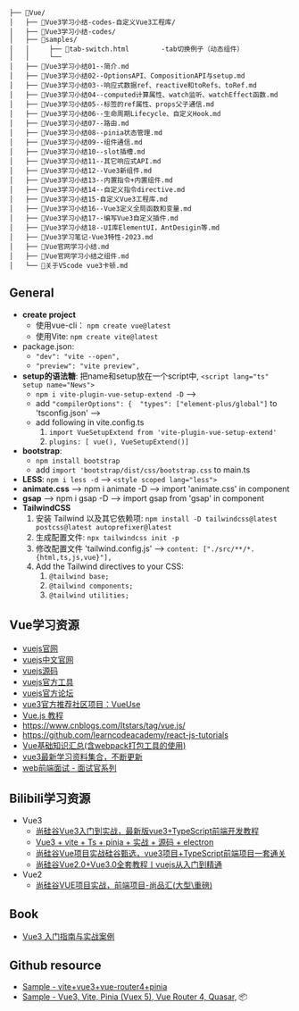 ```
├── 📂Vue/
│   ├── 📂Vue3学习小结-codes-自定义Vue3工程库/
│   ├── 📂Vue3学习小结-codes/
│   ├── 📂samples/
│   │     ├── 📄tab-switch.html        -tab切换例子（动态组件） 
│   │     └──
│   ├── 📄Vue3学习小结01--简介.md
│   ├── 📄Vue3学习小结02--OptionsAPI、CompositionAPI与setup.md
│   ├── 📄Vue3学习小结03--响应式数据ref、reactive和toRefs、toRef.md
│   ├── 📄Vue3学习小结04--computed计算属性、watch监听、watchEffect函数.md
│   ├── 📄Vue3学习小结05--标签的ref属性、props父子通信.md
│   ├── 📄Vue3学习小结06--生命周期Lifecycle、自定义Hook.md
│   ├── 📄Vue3学习小结07--路由.md
│   ├── 📄Vue3学习小结08--pinia状态管理.md
│   ├── 📄Vue3学习小结09--组件通信.md
│   ├── 📄Vue3学习小结10--slot插槽.md
│   ├── 📄Vue3学习小结11--其它响应式API.md
│   ├── 📄Vue3学习小结12--Vue3新组件.md
│   ├── 📄Vue3学习小结13--内置指令+内置组件.md
│   ├── 📄Vue3学习小结14--自定义指令directive.md
│   ├── 📄Vue3学习小结15-自定义Vue3工程库.md
│   ├── 📄Vue3学习小结16--Vue3定义全局函数和变量.md
│   ├── 📄Vue3学习小结17--编写Vue3自定义插件.md
│   ├── 📄Vue3学习小结18--UI库ElementUI，AntDesigin等.md
│   ├── 📄Vue3学习笔记-Vue3特性-2023.md
│   ├── 📄Vue官网学习小结.md
│   ├── 📄Vue官网学习小结之组件.md
│   └── 📄关于VScode vue3卡顿.md
```

## General

- **create project**
  - 使用vue-cli： `npm create vue@latest`
  - 使用Vite: `npm create vite@latest`
- package.json:
  - `"dev": "vite --open",`
  - `"preview": "vite preview",`
- **setup的语法糖**:  把name和setup放在一个script中, `<script lang="ts" setup name="News">`
  - `npm i vite-plugin-vue-setup-extend -D`  -->
  - add `"compilerOptions": {  "types": ["element-plus/global"]` to 'tsconfig.json' -->
  - add following in vite.config.ts
    1. `import VueSetupExtend from 'vite-plugin-vue-setup-extend'`
    2. `plugins: [ vue(), VueSetupExtend()]`
- **bootstrap**:
  - `npm install bootstrap`
  - add `import 'bootstrap/dist/css/bootstrap.css` to main.ts
- **LESS**: `npm i less -d`  -->   `<style scoped lang="less">`
- **animate.css** --> npm i animate -D --> import 'animate.css' in component
- **gsap** --> npm i gsap -D --> import gsap from 'gsap' in component
- **TailwindCSS**
  1. 安装 Tailwind 以及其它依赖项: `npm install -D tailwindcss@latest postcss@latest autoprefixer@latest`
  2. 生成配置文件: `npx tailwindcss init -p`
  3. 修改配置文件 'tailwind.config.js'   -->   `content: ["./src/**/*.{html,ts,js,vue}"],`
  4. Add the Tailwind directives to your CSS: 
      1. `@tailwind base;`
      2. `@tailwind components;`
      3. `@tailwind utilities;`

## Vue学习资源

- [vuejs官网](https://vuejs.org/)
- [vuejs中文官网](https://cn.vuejs.org/)
- [vuejs源码](https://github.com/vuejs/vue)
- [vuejs官方工具](https://github.com/vuejs)
- [vuejs官方论坛](https://forum.vuejs.org/c/chinese)
- [vue3官方推荐社区项目：VueUse](https://www.vueusejs.com/)
- [Vue.js 教程](http://www.runoob.com/vue2/vue-tutorial.html)
- https://www.cnblogs.com/Itstars/tag/vue.js/
- https://github.com/learncodeacademy/react-js-tutorials
- [Vue基础知识汇总(含webpack打包工具的使用)](https://juejin.im/post/5db25275f265da4d3c071cfa?utm_medium=hao.caibaojian.com&utm_source=hao.caibaojian.com)
- [vue3最新学习资料集合，不断更新](https://learnku.com/articles/48928)
- [web前端面试 - 面试官系列](https://vue3js.cn/interview/vue/vue.html#%E4%B8%80%E3%80%81%E4%BB%8E%E5%8E%86%E5%8F%B2%E8%AF%B4%E8%B5%B7)

## Bilibili学习资源

- Vue3
  - [尚硅谷Vue3入门到实战，最新版vue3+TypeScript前端开发教程](https://www.bilibili.com/video/BV1Za4y1r7KE)
  - [Vue3 + vite + Ts + pinia + 实战 + 源码 + electron](https://www.bilibili.com/video/BV1dS4y1y7vd)
  - [尚硅谷Vue项目实战硅谷甄选，vue3项目+TypeScript前端项目一套通关](https://www.bilibili.com/video/BV1Xh411V7b5)
  - [尚硅谷Vue2.0+Vue3.0全套教程丨vuejs从入门到精通](https://www.bilibili.com/video/BV1Zy4y1K7SH)
- Vue2
  - [尚硅谷VUE项目实战，前端项目-尚品汇(大型\重磅)](https://www.bilibili.com/video/BV1Vf4y1T7bw)

## Book

- [Vue3 入门指南与实战案例](https://vue3.chengpeiquan.com/)

## Github resource

- [Sample - vite+vue3+vue-router4+pinia](https://github.com/mutoe/vue3-realworld-example-app)
- [Sample - Vue3, Vite, Pinia (Vuex 5), Vue Router 4, Quasar,](https://github.com/CharlieDigital/vue3-pinia-quasar-ts)
📦
